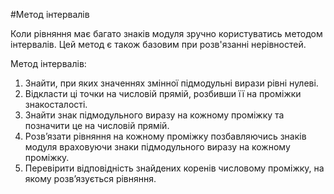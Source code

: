 #Метод інтервалів

<p>Коли рівняння має багато знаків модуля зручно користуватись методом інтервалів. Цей метод є також базовим при розв'язанні нерівностей.</p>

<p>Метод інтервалів:</p>

<ol>
<li>Знайти, при яких значеннях змінної підмодульні вирази рівні нулеві.</li>
<li>Відкласти ці точки на числовій прямій, розбивши її на проміжки знакосталості.</li>
<li>Знайти знак підмодульного виразу на кожному проміжку та позначити це на числовій прямій.</li>
<li>Розв’язати рівняння на кожному проміжку позбавляючись знаків модуля враховуючи знаки підмодульного виразу на кожному проміжку.</li>
<li>Перевірити відповідність знайдених коренів числовому проміжку, на якому розв’язується рівняння.</li>
</ol>

